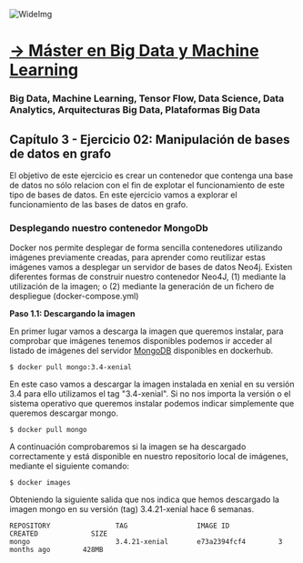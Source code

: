 ![WideImg](https://fictizia.com/img/github/Fictizia-plan-estudios-github.jpg)

# [→ Máster en Big Data y Machine Learning](https://fictizia.com/formacion/master-big-data)
### Big Data, Machine Learning, Tensor Flow, Data Science, Data Analytics, Arquitecturas Big Data, Plataformas Big Data

## Capítulo 3 - Ejercicio 02: Manipulación de bases de datos en grafo ##

El objetivo de este ejercicio es crear un contenedor que contenga una base de datos no sólo relacion con el fin de explotar el funcionamiento de este tipo de bases de datos. En este ejercicio vamos a explorar el funcionamiento de las bases de datos en grafo. 


### Desplegando nuestro contenedor MongoDb

Docker nos permite desplegar de forma sencilla contenedores utilizando imágenes previamente creadas, para aprender como reutilizar estas imágenes vamos a desplegar un servidor de bases de datos Neo4j. Existen diferentes formas de construir nuestro contenedor Neo4J, (1) mediante la utilización de la imagen; o (2) mediante la generación de un fichero de despliegue (docker-compose.yml)

**Paso 1.1: Descargando la imagen**

En primer lugar vamos a descarga la imagen que queremos instalar, para comprobar que imágenes tenemos disponibles podemos ir acceder al listado de imágenes del servidor [MongoDB](https://hub.docker.com/_/mongo) disponibles en dockerhub. 

```
$ docker pull mongo:3.4-xenial
```

En este caso vamos a descargar la imagen instalada en xenial en su versión 3.4 para ello utilizamos el tag "3.4-xenial". Si no nos importa la versión o el sistema operativo que queremos instalar podemos indicar simplemente que queremos descargar mongo. 

```
$ docker pull mongo
```

A continuación comprobaremos si la imagen se ha descargado correctamente y está disponible en nuestro repositorio local de imágenes, mediante el siguiente comando:

```
$ docker images 
```


Obteniendo la siguiente salida que nos indica que hemos descargado la imagen mongo en su versión (tag) 3.4.21-xenial hace 6 semanas. 

```
REPOSITORY                TAG                 IMAGE ID            CREATED             SIZE
mongo                     3.4.21-xenial       e73a2394fcf4        3 months ago        428MB
```
